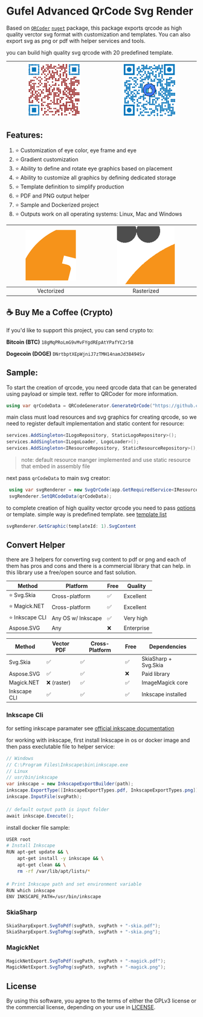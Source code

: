 ﻿# Gufel Advanced QrCode Svg Render
Based on [`QRCoder`](https://github.com/Shane32/QRCoder) [`nuget`](https://www.nuget.org/packages/QRCoder) package, this package exports qrcode as high quality verctor svg format with customization and templates. You can also export svg as png or pdf with helper services and tools.

you can build high quality svg qrcode with 20 predefined template.

| <img src="/Asset/template/13.png" width="60%" alt="13">  | <img src="/Asset/template/15.png" width="60%" alt="14"> |
|:---:|:--:|

## Features:

1. ⭐ Customization of eye color, eye frame and eye
2. ⭐ Gradient customization
3. ⭐ Ability to define and rotate eye graphics based on placement
4. ⭐ Ability to customize all graphics by defining dedicated storage
5. ⭐ Template definition to simplify production
6. ⭐ PDF and PNG output helper
7. ⭐ Sample and Dockerized project
8. ⭐ Outputs work on all operating systems: Linux, Mac and Windows

| <img src="/Asset/diff/Vectorized.png" width="60%" alt="13">  | <img src="/Asset/diff/Rasterisation.png" width="60%" alt="14"> |
|:---:|:--:|
| Vectorized | Rasterized |

## ☕ Buy Me a Coffee (Crypto)

If you'd like to support this project, you can send crypto to:

**Bitcoin (BTC)**  `18gMqPRoLmG9vMvFYgdREpAtYPafYC2r5B`

**Dogecoin (DOGE)** `DNrtbptXEpWjniJ7zTMH14namJd38494Sv`


## Sample:
To start the creation of qrcode, you need qrcode data that can be generated using payload or simple text. reffer to QRCoder for more information. 

```csharp
using var qrCodeData = QRCodeGenerator.GenerateQrCode("https://github.com/mahdiit", QRCodeGenerator.ECCLevel.M);
```
main class must load resources and svg graphics for creating qrcode, so we need to register default implementation and static content for resource:
```csharp
services.AddSingleton<ILogoRepository, StaticLogoRepository>();
services.AddSingleton<ILogoLoader, LogoLoader>();
services.AddSingleton<IResourceRepository, StaticResourceRepository>();
```
> note: default resource manger implemented and use static resource that embed in assembly file

next pass `qrCodeData` to main svg creator:
```csharp
 using var svgRenderer = new SvgQrCode(app.GetRequiredService<IResourceRepository>());
 svgRenderer.SetQRCodeData(qrCodeData);
```
to complete creation of high quality vector qrcode you need to pass [options](/Asset/graphics.md) or template. simple way is predefined template. 
see [template list](/Asset/template.md)
```csharp
svgRenderer.GetGraphic(templateId: 1).SvgContent
```
## Convert Helper
there are 3 helpers for converting svg content to pdf or png and each of them has pros and cons and there is a commercial library that can help. in this library use a free/open source and fast solution.

| Method       | Platform           | Free | Quality    |
| ------------ | ------------------ | ---- | ---------- |
| ⭐ Svg.Skia     | Cross-platform     | ✅    | Excellent  |
| ⭐ Magick.NET   | Cross-platform     | ✅    | Excellent  |
| ⭐ Inkscape CLI | Any OS w/ Inkscape | ✅    | Very high  |
| Aspose.SVG   | Any                | ❌    | Enterprise |

| Method         | Vector PDF | Cross-Platform | Free | Dependencies         |
| -------------- | ---------- | -------------- | ---- | -------------------- |
| Svg.Skia       | ✅          | ✅              | ✅    | SkiaSharp + Svg.Skia |
| Aspose.SVG     | ✅          | ✅              | ❌    | Paid library         |
| Magick.NET     | ❌ (raster) | ✅              | ✅    | ImageMagick core     |
| Inkscape CLI   | ✅          | ✅              | ✅    | Inkscape installed   |


### Inkscape Cli
for setting inkscape paramater see [official inkscape documentation](https://inkscape.org/doc/inkscape-man.html)

for working with inkscape, first install Inkscape in os or docker image and then pass execlutable file to helper service:
```csharp
// Windows 
// C:\Program Files\Inkscape\bin\inkscape.exe
// Linux
// usr/bin/inkscape
var inkscape = new InkscapeExportBuilder(path);
inkscape.ExportType([InkscapeExportTypes.pdf, InkscapeExportTypes.png]);
inkscape.InputFile(svgPath);

// default output path is input folder
await inkscape.Execute();
```
install docker file sample:
```bash
USER root
# Install Inkscape
RUN apt-get update && \
    apt-get install -y inkscape && \
    apt-get clean && \
    rm -rf /var/lib/apt/lists/*

# Print Inkscape path and set environment variable
RUN which inkscape
ENV INKSCAPE_PATH=/usr/bin/inkscape
```
### SkiaSharp
```csharp
SkiaSharpExport.SvgToPdf(svgPath, svgPath + "-skia.pdf");
SkiaSharpExport.SvgToPng(svgPath, svgPath + "-skia.png");
```

### MagickNet
```csharp
MagickNetExport.SvgToPdf(svgPath, svgPath + "-magick.pdf");
MagickNetExport.SvgToPng(svgPath, svgPath + "-magick.png");
```
## License
By using this software, you agree to the terms of either the GPLv3 license or the commercial license, depending on your use in [LICENSE](License.md).

